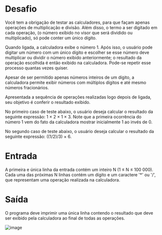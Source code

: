 
# Desafio

Você tem a obrigação de testar as calculadores, para que façam apenas operações de multiplicação e divisão. Além disso, o termo a ser digitado em cada operação, (o número exibido no visor que será dividido ou multiplicado), só pode conter um único dígito.

Quando ligada, a calculadora exibe o número 1. Após isso, o usuário pode digitar um número com um único dígito e escolher se esse número deve multiplicar ou dividir o número exibido anteriormente; o resultado da operação escolhida é então exibido na calculadora. Pode-se repetir esse processo quantas vezes quiser.

Apesar de ser permitido apenas números inteiros de um dígito, a calculadora permite exibir números com múltiplos dígitos e até mesmo números fracionários.

Apresentada a sequência de operações realizadas logo depois de ligada, seu objetivo é conferir o resultado exibido.

No primeiro caso de teste abaixo, o usuário deseja calcular o resultado da seguinte expressão: 1 × 2 × 1 × 3. Note que a primeira ocorrência do número 1 vem do fato da calculadora mostrar inicialmente 1 ao invés de 0.

No segundo caso de teste abaixo, o usuário deseja calcular o resultado da seguinte expressão: ((1/2)/3) × 6.

# Entrada

A primeira e única linha da entrada contém um inteiro N (1 ≤ N ≤ 100 000). Cada uma das próximas N linhas contém um dígito e um caractere '*' ou '/', que representam uma operação realizada na calculadora.

# Saída

O programa deve imprimir uma única linha contendo o resultado que deve ser exibido pela calculadora ao final de todas as operações.

![image](https://user-images.githubusercontent.com/76081229/177156684-4965a47d-e4c8-4eea-af71-70ee02841d29.png)
